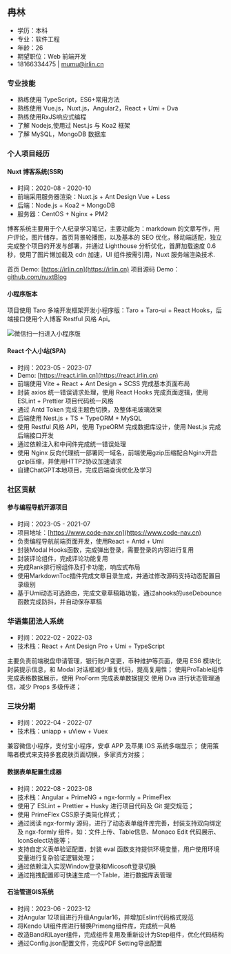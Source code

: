 ## 冉林

- 学历：本科
- 专业：软件工程
- 年龄：26
- 期望职位：Web 前端开发
- 18166334475 | mumu@irlin.cn

### 专业技能


- 熟练使用 TypeScript，ES6+常用方法
- 熟练使用 Vue.js，Nuxt.js，Angular2，React + Umi + Dva
- 熟练使用RxJS响应式编程
- 了解 Nodejs,使用过 Nest.js 与 Koa2 框架
- 了解 MySQL，MongoDB 数据库

### 个人项目经历

#### Nuxt 博客系统(SSR)

- 时间：2020-08 - 2020-10
- 前端采用服务器渲染：Nuxt.js + Ant Design Vue + Less
- 后端：Node.js + Koa2 + MongoDB
- 服务器：CentOS + Nginx + PM2

博客系统主要用于个人纪录学习笔记，主要功能为：markdown 的文章写作，用户评论，图片储存，首页背景轮播图，以及基本的 SEO 优化，移动端适配，独立完成整个项目的开发与部署，并通过 Lighthouse 分析优化，首屏加载速度 0.6 秒，使用了图片懒加载及 cdn 加速，UI 组件按需引用，Nuxt 服务端渲染技术.

首页 Demo: [https://irlin.cn](https://irlin.cn)
项目源码 Demo：[github.com/nuxtBlog](https://github.com/1368590868/NuxtBlog)

#### 小程序版本

项目使用 Taro 多端开发框架开发小程序版：Taro + Taro-ui + React Hooks，后端接口使用个人博客
Restful 风格 Api。

![微信扫一扫进入小程序版](http://cdn.irlin.cn/f4f73c50-9131-11ea-9262-231f28fe50e4.png)

#### React 个人小站(SPA)

- 时间：2023-05 - 2023-07
- Demo: [https://react.irlin.cn](https://react.irlin.cn)
- 前端使用 Vite + React + Ant Design + SCSS 完成基本页面布局
- 封装 axios 统一错误请求处理，使用 React Hooks 完成页面逻辑，使用 ESLint + Prettier 项目代码统一风格
- 通过 Antd Token 完成主题色切换，及整体毛玻璃效果
- 后端使用 Nest.js + TS + TypeORM + MySQL
- 使用 Restful 风格 API，使用 TypeORM 完成数据库设计，使用 Nest.js 完成后端接口开发
- 通过依赖注入和中间件完成统一错误处理
- 使用 Nginx 反向代理统一部署同一域名，前端使用gzip压缩配合Nginx开启gzip压缩，并使用HTTP2协议加速请求
- 自建ChatGPT本地项目，完成后端查询优化及学习

### 社区贡献
#### 参与编程导航开源项目
- 时间：2023-05 - 2021-07
- 项目地址：[https://www.code-nav.cn](https://www.code-nav.cn)
- 负责编程导航前端页面开发，使用React + Antd + Umi
- 封装Modal Hooks函数，完成弹出登录，需要登录的内容进行复用
- 封装评论组件，完成评论功能复用
- 完成Rank排行榜组件及打卡功能，响应式布局
- 使用MarkdownToc插件完成文章目录生成，并通过修改源码支持动态配置目录级别
- 基于Umi动态可选路由，完成文章草稿箱功能，通过ahooks的useDebounce函数完成防抖，并自动保存草稿

### 华语集团法人系统

- 时间：2022-02 - 2022-03
- 技术栈：React + Ant Design Pro + Umi + TypeScript

主要负责前端税盘申请管理，银行账户变更，币种维护等页面，使用 ES6 模块化封装提示信息，和 Modal 对话框减少重复代码，提高复用性；
使用ProTable组件完成表格数据展示，使用 ProForm 完成表单数据提交
使用 Dva 进行状态管理通信，减少 Props 多级传递；

### 三块分期

- 时间：2022-04 - 2022-07
- 技术栈：uniapp + uView + Vuex

兼容微信小程序，支付宝小程序，安卓 APP 及苹果 IOS 系统多端显示；
使用策略者模式来支持多套皮肤页面切换，多家资方对接；

#### 数据表单配置生成器

- 时间：2022-08 - 2023-08
- 技术栈：Angular + PrimeNG + ngx-formly + PrimeFlex
- 使用了 ESLint + Prettier + Husky 进行项目代码及 Git 提交规范；
- 使用 PrimeFlex CSS原子类简化样式；
- 通过阅读 ngx-formly 源码，进行了动态表单组件库完善，封装支持双向绑定及 ngx-formly 组件，如：文件上传、Table信息、Monaco Edit 代码展示、IconSelect功能等；
- 支持自定义表单验证配置，封装 eval 函数支持提供环境变量，用户使用环境变量进行复杂验证逻辑处理；
- 通过依赖注入实现Window登录和Micosoft登录切换
- 通过拖拽配置即可快速生成一个Table，进行数据库表管理

#### 石油管道GIS系统
- 时间：2023-06 - 2023-12
- 对Angular 12项目进行升级Angular16，并增加Eslint代码格式规范
- 将Kendo UI组件库进行替换Primeng组件库，完成统一风格
- 改造Band和Layer组件，完成组件复用及重新设计为Step组件，优化代码结构
- 通过Config.json配置文件，完成PDF Setting导出配置
